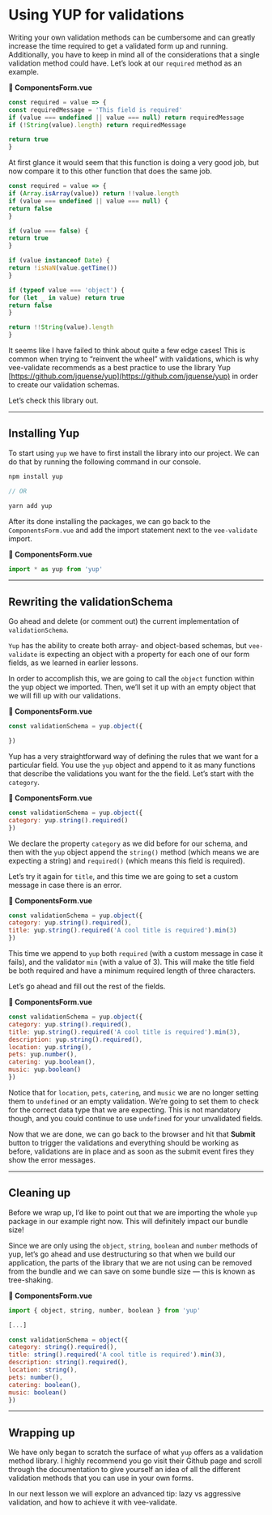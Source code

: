 # Using YUP for validations

Writing your own validation methods can be cumbersome and can greatly increase the time required to get a validated form up and running. Additionally, you have to keep in mind all of the considerations that a single validation method could have. Let’s look at our `required` method as an example.

**📃 ComponentsForm.vue**

```jsx
const required = value => {
const requiredMessage = 'This field is required'
if (value === undefined || value === null) return requiredMessage
if (!String(value).length) return requiredMessage

return true
}
```

At first glance it would seem that this function is doing a very good job, but now compare it to this other function that does the same job.

```jsx
const required = value => {
if (Array.isArray(value)) return !!value.length
if (value === undefined || value === null) {
return false
}

if (value === false) {
return true
}

if (value instanceof Date) {
return !isNaN(value.getTime())
}

if (typeof value === 'object') {
for (let _ in value) return true
return false
}

return !!String(value).length
}
```

It seems like I have failed to think about quite a few edge cases! This is common when trying to “reinvent the wheel” with validations, which is why vee-validate recommends as a best practice to use the library Yup [https://github.com/jquense/yup](https://github.com/jquense/yup) in order to create our validation schemas.

Let’s check this library out.

---

## Installing Yup

To start using `yup` we have to first install the library into our project. We can do that by running the following command in our console.

```jsx
npm install yup

// OR

yarn add yup
```

After its done installing the packages, we can go back to the `ComponentsForm.vue` and add the import statement next to the `vee-validate` import.

**📃 ComponentsForm.vue**

```jsx
import * as yup from 'yup'
```

---

## Rewriting the validationSchema

Go ahead and delete (or comment out) the current implementation of `validationSchema`.

`Yup` has the ability to create both array- and object-based schemas, but `vee-validate` is expecting an object with a property for each one of our form fields, as we learned in earlier lessons.

In order to accomplish this, we are going to call the `object` function within the yup object we imported. Then, we’ll set it up with an empty object that we will fill up with our validations.

**📃 ComponentsForm.vue**

```jsx
const validationSchema = yup.object({

})
```

Yup has a very straightforward way of defining the rules that we want for a particular field. You use the `yup` object and append to it as many functions that describe the validations you want for the the field. Let’s start with the `category`.

**📃 ComponentsForm.vue**

```jsx
const validationSchema = yup.object({
category: yup.string().required()
})
```

We declare the property `category` as we did before for our schema, and then with the `yup` object append the `string()` method (which means we are expecting a string) and `required()` (which means this field is required).

Let’s try it again for `title`, and this time we are going to set a custom message in case there is an error.

**📃 ComponentsForm.vue**

```jsx
const validationSchema = yup.object({
category: yup.string().required(),
title: yup.string().required('A cool title is required').min(3)
})
```

This time we append to `yup` both `required` (with a custom message in case it fails), and the validator `min` (with a value of 3). This will make the title field be both required and have a minimum required length of three characters.

Let’s go ahead and fill out the rest of the fields.

**📃 ComponentsForm.vue**

```jsx
const validationSchema = yup.object({
category: yup.string().required(),
title: yup.string().required('A cool title is required').min(3),
description: yup.string().required(),
location: yup.string(),
pets: yup.number(),
catering: yup.boolean(),
music: yup.boolean()
})
```

Notice that for `location`, `pets`, `catering`, and `music` we are no longer setting them to `undefined` or an empty validation. We’re going to set them to check for the correct data type that we are expecting. This is not mandatory though, and you could continue to use `undefined` for your unvalidated fields.

Now that we are done, we can go back to the browser and hit that **Submit** button to trigger the validations and everything should be working as before, validations are in place and as soon as the submit event fires they show the error messages.

---

## Cleaning up

Before we wrap up, I’d like to point out that we are importing the whole `yup` package in our example right now. This will definitely impact our bundle size!

Since we are only using the `object`, `string`, `boolean` and `number` methods of yup, let’s go ahead and use destructuring so that when we build our application, the parts of the library that we are not using can be removed from the bundle and we can save on some bundle size — this is known as tree-shaking.

**📃 ComponentsForm.vue**

```jsx
import { object, string, number, boolean } from 'yup'

[...]

const validationSchema = object({
category: string().required(),
title: string().required('A cool title is required').min(3),
description: string().required(),
location: string(),
pets: number(),
catering: boolean(),
music: boolean()
})
```

---

## Wrapping up

We have only began to scratch the surface of what `yup` offers as a validation method library. I highly recommend you go visit their Github page and scroll through the documentation to give yourself an idea of all the different validation methods that you can use in your own forms.

In our next lesson we will explore an advanced tip: lazy vs aggressive validation, and how to achieve it with vee-validate.